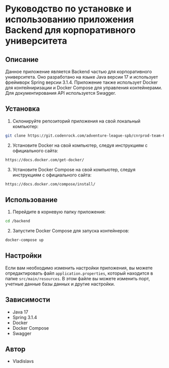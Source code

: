 # Руководство по установке и использованию приложения Backend для корпоративного университета

## Описание

Данное приложение является Backend частью для корпоративного университета. Оно разработано на языке Java версии 17 и использует фреймворк Spring версии 3.1.4. Приложение также использует Docker для контейниризации и Docker Compose для управления контейнерами. Для документирования API используется Swagger.

## Установка

1. Склонируйте репозиторий приложения на свой локальный компьютер:

```bash
git clone https://git.codenrock.com/adventure-league-spb/cnrprod-team-60415/adventure-league-k1.git -b backend_models_v1
```

2. Установите Docker на свой компьютер, следуя инструкциям с официального сайта:

```bash
https://docs.docker.com/get-docker/
```

3. Установите Docker Compose на свой компьютер, следуя инструкциям с официального сайта:

```bash
https://docs.docker.com/compose/install/
```

## Использование

1. Перейдите в корневую папку приложения:

```bash
cd /backend
```

2. Запустите Docker Compose для запуска контейнеров:

```bash
docker-compose up 
```

## Настройки

Если вам необходимо изменить настройки приложения, вы можете отредактировать файл `application.properties`, который находится в папке `src/main/resources`. В этом файле вы можете изменить порт, учетные данные базы данных и другие настройки.

## Зависимости

- Java 17
- Spring 3.1.4
- Docker
- Docker Compose
- Swagger

## Автор

- Vladislavs